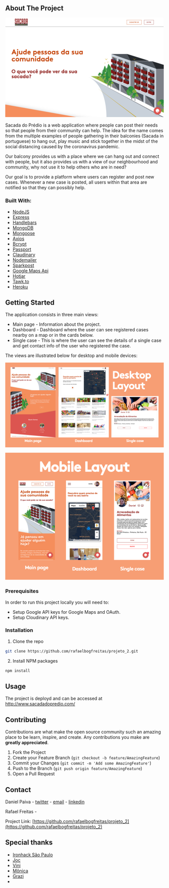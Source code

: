 <!-- ABOUT THE PROJECT -->
## About The Project

![Sacada do prédio](/public/images/readme/Sacada_Main_Page.png)

Sacada do Prédio is a web application where people can post their needs so that people from their community can help. The idea for the name comes from the multiple examples of people gathering in their balconies (Sacada in portuguese) to hang out, play music and stick together in the midst of the social distancing caused by the coronavirus pandemic.

Our balcony provides us with a place where we can hang out and connect with people, but it also provides us with a view of our neighbourhood and community, why not use it to help others who are in need?

Our goal is to provide a platform where users can register and post new cases. Whenever a new case is posted, all users within that area are notified so that they can possibly help.

### Built With:

* [NodeJS](https://nodejs.org/en/)
* [Express](https://expressjs.com/pt-br/)
* [Handlebars](https://handlebarsjs.com/)
* [MongoDB](https://www.mongodb.com/)
* [Mongoose](https://mongoosejs.com/)
* [Axios](https://github.com/axios/axios)
* [Bcrypt](https://www.npmjs.com/package/bcrypt)
* [Passport](http://www.passportjs.org/)
* [Claudinary](https://cloudinary.com/)
* [Nodemailer](https://nodemailer.com/about/)
* [Sparkpost](https://www.sparkpost.com/)
* [Google Maps Api](https://developers.google.com/?hl=pt-br)
* [Hotjar](https://www.hotjar.com/)
* [Tawk.to](https://www.tawk.to/)
* [Heroku](https://www.heroku.com/)


<!-- GETTING STARTED -->
## Getting Started

The application consists in three main views:

* Main page - Information about the project.
* Dashboard - Dashboard where the user can see registered cases nearby on a map or in the cards below.
* Single case - This is where the user can see the details of a single case and get contact info of the user who registered the case.

The views are illustrated below for desktop and mobile devices:

![Desktop views](public/images/readme/Sacada_Readme_Desktop.png)

![Mobile views](public/images/readme/Sacada_Readme_Mobile.png)

### Prerequisites

In order to run this project locally you will need to:

* Setup Google API keys for Google Maps and OAuth.
* Setup Cloudinary API keys.


### Installation

1. Clone the repo
```sh
git clone https://github.com/rafaelbogfreitas/projeto_2.git
```
2. Install NPM packages
```sh
npm install
```

<!-- USAGE EXAMPLES -->
## Usage

The project is deployd and can be accessed at http://www.sacadadopredio.com/


<!-- CONTRIBUTING -->
## Contributing

Contributions are what make the open source community such an amazing place to be learn, inspire, and create. Any contributions you make are **greatly appreciated**.

1. Fork the Project
2. Create your Feature Branch (`git checkout -b feature/AmazingFeature`)
3. Commit your Changes (`git commit -m 'Add some AmazingFeature'`)
4. Push to the Branch (`git push origin feature/AmazingFeature`)
5. Open a Pull Request



<!-- CONTACT -->
## Contact

Daniel Paiva - [twitter](https://twitter.com/danielcspaiva) - [email](mailto:danielcspaiva@gmail.com) - [linkedin](https://www.linkedin.com/in/danielcspaiva/)

Rafael Freitas - 

Project Link: [https://github.com/rafaelbogfreitas/projeto_2](https://github.com/rafaelbogfreitas/projeto_2)



<!-- ACKNOWLEDGEMENTS -->
## Special thanks

* [Ironhack São Paulo](https://www.ironhack.com/br)
* [Joc](https://github.com/jocnjr/library-project-7/commits?author=jocnjr)
* [Vini](https://github.com/vinivibe)
* [Mônica](https://github.com/mdccbranco)
* [Grazi](https://github.com/grazidiandra)
* [](https://github.com/othneildrew)
